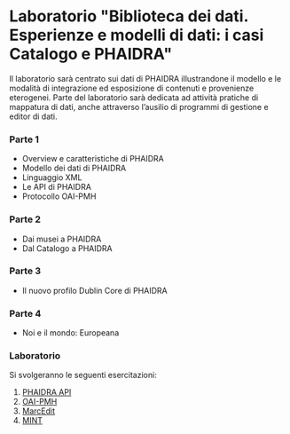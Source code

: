 # Laboratorio "Biblioteca dei dati. Esperienze e modelli di dati: i casi Catalogo e PHAIDRA"

Il laboratorio sarà centrato sui dati di PHAIDRA illustrandone il modello e le modalità di integrazione ed esposizione di contenuti e provenienze eterogenei. Parte del laboratorio sarà dedicata ad attività pratiche di mappatura di dati, anche attraverso l’ausilio di programmi di gestione e editor di dati.

### Parte 1

- Overview e caratteristiche di PHAIDRA
- Modello dei dati di PHAIDRA
- Linguaggio XML
- Le API di PHAIDRA
- Protocollo OAI-PMH

### Parte 2

- Dai musei a PHAIDRA
- Dal Catalogo a PHAIDRA

### Parte 3

- Il nuovo profilo Dublin Core di PHAIDRA

### Parte 4

- Noi e il mondo: Europeana


### Laboratorio

Si svolgeranno le seguenti esercitazioni:

1. [PHAIDRA API](https://github.com/GiulioTuretta/la-biblioteca-dei-dati/wiki/PHAIDRA-API)
2. [OAI-PMH](https://github.com/GiulioTuretta/la-biblioteca-dei-dati/wiki/OAI-PMH)
3. [MarcEdit](https://github.com/GiulioTuretta/la-biblioteca-dei-dati/wiki/MarcEdit)
4. [MINT](https://github.com/GiulioTuretta/la-biblioteca-dei-dati/wiki/MINT)
